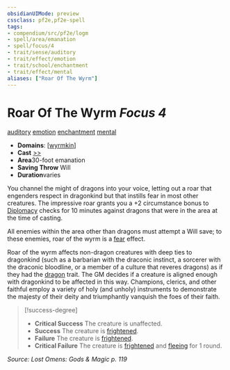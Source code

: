 ```yaml
---
obsidianUIMode: preview
cssclass: pf2e,pf2e-spell
tags:
- compendium/src/pf2e/logm
- spell/area/emanation
- spell/focus/4
- trait/sense/auditory
- trait/effect/emotion
- trait/school/enchantment
- trait/effect/mental
aliases: ["Roar Of The Wyrm"]
---
```

# Roar Of The Wyrm *Focus 4*   
[auditory](auditory.md)  [emotion](emotion.md)  [enchantment](enchantment.md)  [mental](mental.md)  

- **Domains**: [[wyrmkin](../domains.md#Wyrmkin)]
- **Cast** [>>](chapter-9-playing-the-game.md#Actions "Two-Action") 
- **Area**30-foot emanation
- **Saving Throw** Will
- **Duration**varies

You channel the might of dragons into your voice, letting out a roar that engenders respect in dragonkind but that instills fear in most other creatures. The impressive roar grants you a +2 circumstance bonus to [Diplomacy](../skills.md#Diplomacy) checks for 10 minutes against dragons that were in the area at the time of casting.

All enemies within the area other than dragons must attempt a Will save; to these enemies, roar of the wyrm is a [fear](rules/traits/fear.md) effect.

Roar of the wyrm affects non-dragon creatures with deep ties to dragonkind (such as a barbarian with the draconic instinct, a sorcerer with the draconic bloodline, or a member of a culture that reveres dragons) as if they had the [dragon](dragon.md) trait. The GM decides if a creature is aligned enough with dragonkind to be affected in this way. Champions, clerics, and other faithful employ a variety of holy (and unholy) instruments to demonstrate the majesty of their deity and triumphantly vanquish the foes of their faith.

> [!success-degree] 
> - **Critical Success** The creature is unaffected.
> - **Success** The creature is [frightened](conditions.md#Frightened).
> - **Failure** The creature is [frightened](conditions.md#Frightened).
> - **Critical Failure** The creature is [frightened](conditions.md#Frightened) and [fleeing](conditions.md#Fleeing) for 1 round.

*Source: Lost Omens: Gods & Magic p. 119*